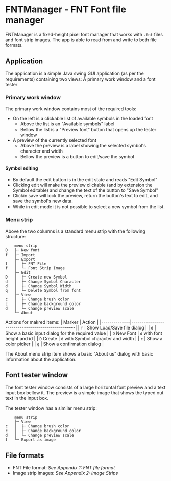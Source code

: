 # FNTManager - FNT Font file manager

FNTManager is a fixed-height pixel font manager that works with `.fnt` files
and font strip images. The app is able to read from and write to both file
formats.

## Application
The application is a simple Java swing GUI application (as per the
requirements) containing two views: A primary work window and a font tester

### Primary work window
The primary work window contains most of the required tools:
- On the left is a clickable list of available symbols in the loaded font
  - Above the list is an "Available symbols" label
  - Bellow the list is a "Preview font" button that opens up the tester window
- A preview of the currently selected font
  - Above the preview is a label showing the selected symbol's character and 
  width
  - Bellow the preview is a button to edit/save the symbol

#### Symbol editing
- By default the edit button is in the edit state and reads "Edit Symbol"
- Clicking edit will make the preview clickable (and by extension the
Symbol editable) and change the text of the button to "Save Symbol"
- Clickin save will lock the preview, return the button's text to edit,
and save the symbol's new data.
- While in edit mode it is not possible to select a new symbol from the list.

### Menu strip

Above the two columns is a standard menu strip with the following structure:
```
    menu strip
D   ├─ New font
f   ├─ Import
    ├─ Export
f   │  ├─ FNT File
f   │  └─ Font Strip Image
    ├─ Edit
D   │  ├─ Create new Symbol
d   │  ├─ Change Symbol Character
d   │  ├─ Change Symbol Width
q   │  └─ Delete Symbol from font
    ├─ View
c   │  ├─ Change brush color
c   │  ├─ Change background color
d   │  └─ Change preview scale
    └─ About
```

Actions for makred items:
| Marker       | Action                                           |
|--------------|--------------------------------------------------|
| `f`          | Show Load/Save file dialog                       |
| `d`          | Show a basic input dialog for the required value |
| `D` New Font | `d` with font height and id                      |
| `D` Create   | `d` with Symbol character and width              |
| `c`          | Show a color picker                              |
| `q`          | Show a confirmation dialog                       |

The About menu strip item shows a basic "About us" dialog with basic 
information about the application.

## Font tester window
The font tester window consists of a large horizontal font preview and a text
input box bellow it. The preview is a simple image that shows the typed out
text in the input box.

The tester window has a similar menu strip:
```
    menu strip
    ├─ View
c   │  ├─ Change brush color
c   │  ├─ Change background color
d   │  └─ Change preview scale
f   └─ Export as image
```

## File formats
- FNT File format: *See Appendix 1: FNT file format*
- Image strip images: *See Appendix 2: Image Strips*